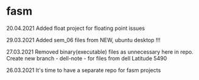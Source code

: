 # fasm

20.04.2021
Added float project for floating point issues

29.03.2021
Added sem_06 files from NEW, ubuntu desktop !!!


27.03.2021 Removed binary(executable) files as unnecessary here in repo.
Create new branch - dell-note - for files from dell Latitude 5490

26.03.2021
It's time to have a separate repo for fasm projects
